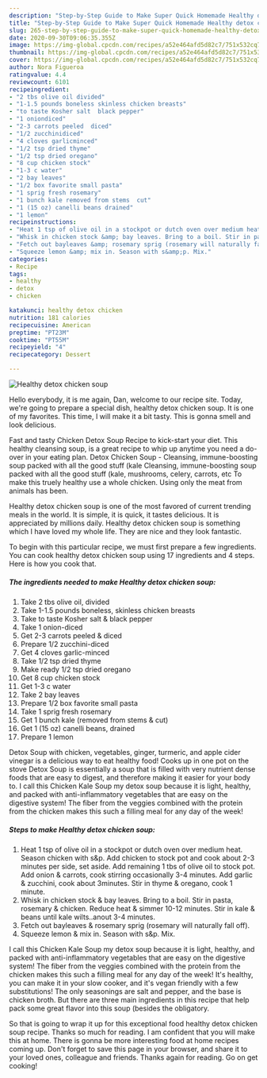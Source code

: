 ```yaml
---
description: "Step-by-Step Guide to Make Super Quick Homemade Healthy detox chicken soup"
title: "Step-by-Step Guide to Make Super Quick Homemade Healthy detox chicken soup"
slug: 265-step-by-step-guide-to-make-super-quick-homemade-healthy-detox-chicken-soup
date: 2020-09-30T09:06:35.355Z
image: https://img-global.cpcdn.com/recipes/a52e464afd5d82c7/751x532cq70/healthy-detox-chicken-soup-recipe-main-photo.jpg
thumbnail: https://img-global.cpcdn.com/recipes/a52e464afd5d82c7/751x532cq70/healthy-detox-chicken-soup-recipe-main-photo.jpg
cover: https://img-global.cpcdn.com/recipes/a52e464afd5d82c7/751x532cq70/healthy-detox-chicken-soup-recipe-main-photo.jpg
author: Nora Figueroa
ratingvalue: 4.4
reviewcount: 6101
recipeingredient:
- "2 tbs olive oil divided"
- "1-1.5 pounds boneless skinless chicken breasts"
- "to taste Kosher salt  black pepper"
- "1 oniondiced"
- "2-3 carrots peeled  diced"
- "1/2 zucchinidiced"
- "4 cloves garlicminced"
- "1/2 tsp dried thyme"
- "1/2 tsp dried oregano"
- "8 cup chicken stock"
- "1-3 c water"
- "2 bay leaves"
- "1/2 box favorite small pasta"
- "1 sprig fresh rosemary"
- "1 bunch kale removed from stems  cut"
- "1 (15 oz) canelli beans drained"
- "1 lemon"
recipeinstructions:
- "Heat 1 tsp of olive oil in a stockpot or dutch oven over medium heat. Season chicken with s&amp;p. Add chicken to stock pot and cook about 2-3 minutes per side, set aside. Add remaining 1 tbs of olive oil to stock pot. Add onion &amp; carrots, cook stirring occasionally 3-4 minutes. Add garlic &amp; zucchini, cook about 3minutes. Stir in thyme &amp; oregano, cook 1 minute."
- "Whisk in chicken stock &amp; bay leaves. Bring to a boil. Stir in pasta, rosemary &amp; chicken. Reduce heat &amp; simmer 10-12 minutes. Stir in kale &amp; beans until kale wilts..anout 3-4 minutes."
- "Fetch out bayleaves &amp; rosemary sprig (rosemary will naturally fall off)."
- "Squeeze lemon &amp; mix in. Season with s&amp;p. Mix."
categories:
- Recipe
tags:
- healthy
- detox
- chicken

katakunci: healthy detox chicken 
nutrition: 181 calories
recipecuisine: American
preptime: "PT23M"
cooktime: "PT55M"
recipeyield: "4"
recipecategory: Dessert

---
```



![Healthy detox chicken soup](https://img-global.cpcdn.com/recipes/a52e464afd5d82c7/751x532cq70/healthy-detox-chicken-soup-recipe-main-photo.jpg)

Hello everybody, it is me again, Dan, welcome to our recipe site. Today, we're going to prepare a special dish, healthy detox chicken soup. It is one of my favorites. This time, I will make it a bit tasty. This is gonna smell and look delicious.

Fast and tasty Chicken Detox Soup Recipe to kick-start your diet. This healthy cleansing soup, is a great recipe to whip up anytime you need a do-over in your eating plan. Detox Chicken Soup - Cleansing, immune-boosting soup packed with all the good stuff (kale Cleansing, immune-boosting soup packed with all the good stuff (kale, mushrooms, celery, carrots, etc To make this truely healthy use a whole chicken. Using only the meat from animals has been.

Healthy detox chicken soup is one of the most favored of current trending meals in the world. It is simple, it is quick, it tastes delicious. It is appreciated by millions daily. Healthy detox chicken soup is something which I have loved my whole life. They are nice and they look fantastic.


To begin with this particular recipe, we must first prepare a few ingredients. You can cook healthy detox chicken soup using 17 ingredients and 4 steps. Here is how you cook that.

<!--inarticleads1-->

##### The ingredients needed to make Healthy detox chicken soup:

1. Take 2 tbs olive oil, divided
1. Take 1-1.5 pounds boneless, skinless chicken breasts
1. Take to taste Kosher salt &amp; black pepper
1. Take 1 onion-diced
1. Get 2-3 carrots peeled &amp; diced
1. Prepare 1/2 zucchini-diced
1. Get 4 cloves garlic-minced
1. Take 1/2 tsp dried thyme
1. Make ready 1/2 tsp dried oregano
1. Get 8 cup chicken stock
1. Get 1-3 c water
1. Take 2 bay leaves
1. Prepare 1/2 box favorite small pasta
1. Take 1 sprig fresh rosemary
1. Get 1 bunch kale (removed from stems &amp; cut)
1. Get 1 (15 oz) canelli beans, drained
1. Prepare 1 lemon


Detox Soup with chicken, vegetables, ginger, turmeric, and apple cider vinegar is a delicious way to eat healthy food! Cooks up in one pot on the stove Detox Soup is essentially a soup that is filled with very nutrient dense foods that are easy to digest, and therefore making it easier for your body to. I call this Chicken Kale Soup my detox soup because it is light, healthy, and packed with anti-inflammatory vegetables that are easy on the digestive system! The fiber from the veggies combined with the protein from the chicken makes this such a filling meal for any day of the week! 

<!--inarticleads2-->

##### Steps to make Healthy detox chicken soup:

1. Heat 1 tsp of olive oil in a stockpot or dutch oven over medium heat. Season chicken with s&amp;p. Add chicken to stock pot and cook about 2-3 minutes per side, set aside. Add remaining 1 tbs of olive oil to stock pot. Add onion &amp; carrots, cook stirring occasionally 3-4 minutes. Add garlic &amp; zucchini, cook about 3minutes. Stir in thyme &amp; oregano, cook 1 minute.
1. Whisk in chicken stock &amp; bay leaves. Bring to a boil. Stir in pasta, rosemary &amp; chicken. Reduce heat &amp; simmer 10-12 minutes. Stir in kale &amp; beans until kale wilts..anout 3-4 minutes.
1. Fetch out bayleaves &amp; rosemary sprig (rosemary will naturally fall off).
1. Squeeze lemon &amp; mix in. Season with s&amp;p. Mix.


I call this Chicken Kale Soup my detox soup because it is light, healthy, and packed with anti-inflammatory vegetables that are easy on the digestive system! The fiber from the veggies combined with the protein from the chicken makes this such a filling meal for any day of the week! It&#39;s healthy, you can make it in your slow cooker, and it&#39;s vegan friendly with a few substitutions! The only seasonings are salt and pepper, and the base is chicken broth. But there are three main ingredients in this recipe that help pack some great flavor into this soup (besides the obligatory. 

So that is going to wrap it up for this exceptional food healthy detox chicken soup recipe. Thanks so much for reading. I am confident that you will make this at home. There is gonna be more interesting food at home recipes coming up. Don't forget to save this page in your browser, and share it to your loved ones, colleague and friends. Thanks again for reading. Go on get cooking!
